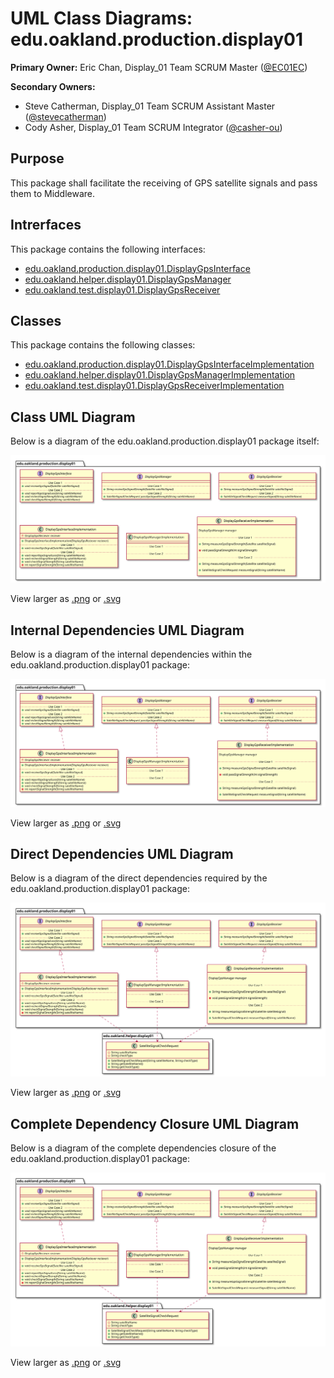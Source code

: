 # UML Class Diagrams: edu.oakland.production.display01

**Primary Owner:** Eric Chan, Display_01 Team SCRUM Master ([@EC01EC](https://github.com/EC01EC/))

**Secondary Owners:**

- Steve Catherman, Display_01 Team SCRUM Assistant Master ([@stevecatherman](https://github.com/stevecatherman/))
- Cody Asher, Display_01 Team SCRUM Integrator ([@casher-ou](https://github.com/casher-ou/))

## Purpose

This package shall facilitate the receiving of GPS satellite signals and pass them to Middleware.

## Intrerfaces

This package contains the following interfaces:

- [edu.oakland.production.display01.DisplayGpsInterface](DisplayGpsInterface)
- [edu.oakland.helper.display01.DisplayGpsManager](DisplayGpsManager)
- [edu.oakland.test.display01.DisplayGpsReceiver](DisplayGpsReceiver)

## Classes

This package contains the following classes:

- [edu.oakland.production.display01.DisplayGpsInterfaceImplementation](DisplayGpsInterfaceImplementation)
- [edu.oakland.helper.display01.DisplayGpsManagerImplementation](DisplayGpsManagerImplementation)
- [edu.oakland.test.display01.DisplayGpsReceiverImplementation](DisplayGpsReceiverImplementation)

## Class UML Diagram

Below is a diagram of the edu.oakland.production.display01 package itself:

![edu.oakland.production.display01](./Display01ProductionPackage.svg)

View larger as [.png](./Display01ProductionPackage.png) or [.svg](./Display01ProductionPackage.svg)

## Internal Dependencies UML Diagram

Below is a diagram of the internal dependencies within the edu.oakland.production.display01 package:

![edu.oakland.production.display01 Internal Dependencies](./Display01ProductionPackage_InternalDependencies.svg)

View larger as [.png](./Display01ProductionPackage_InternalDependencies.png) or [.svg](./Display01ProductionPackage_InternalDependencies.svg)

## Direct Dependencies UML Diagram

Below is a diagram of the direct dependencies required by the edu.oakland.production.display01 package:

![edu.oakland.production.display01 Direct Dependencies](./Display01ProductionPackage_DirectDependencies.svg)

View larger as [.png](./Display01ProductionPackage_DirectDependencies.png) or [.svg](./Display01ProductionPackage_DirectDependencies.svg)

## Complete Dependency Closure UML Diagram

Below is a diagram of the complete dependencies closure of the edu.oakland.production.display01 package:

![edu.oakland.production.display01 Dependency Closure](./Display01ProductionPackage_Closure.svg)

View larger as [.png](./Display01ProductionPackage_Closure.png) or [.svg](./Display01ProductionPackage_Closure.svg)
